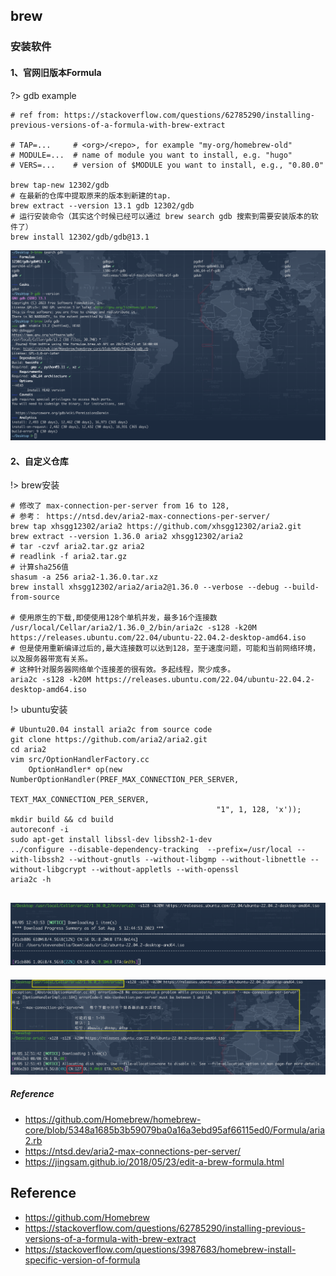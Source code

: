 ## brew

### 安装软件

<!-- tabs:start -->
#### **1、官网旧版本Formula**
?> gdb example
```shell
# ref from: https://stackoverflow.com/questions/62785290/installing-previous-versions-of-a-formula-with-brew-extract

# TAP=...     # <org>/<repo>, for example "my-org/homebrew-old"
# MODULE=...  # name of module you want to install, e.g. "hugo"
# VERS=...    # version of $MODULE you want to install, e.g., "0.80.0"

brew tap-new 12302/gdb
# 在最新的仓库中提取原来的版本到新建的tap.
brew extract --version 13.1 gdb 12302/gdb
# 运行安装命令（其实这个时候已经可以通过 brew search gdb 搜索到需要安装版本的软件了）
brew install 12302/gdb/gdb@13.1
```
![](/.images/devops/os/mac/brew-search-01.png)

#### **2、自定义仓库**
!> brew安装
```shell
# 修改了 max-connection-per-server from 16 to 128,
# 参考： https://ntsd.dev/aria2-max-connections-per-server/
brew tap xhsgg12302/aria2 https://github.com/xhsgg12302/aria2.git
brew extract --version 1.36.0 aria2 xhsgg12302/aria2
# tar -czvf aria2.tar.gz aria2
# readlink -f aria2.tar.gz
# 计算sha256值
shasum -a 256 aria2-1.36.0.tar.xz
brew install xhsgg12302/aria2/aria2@1.36.0 --verbose --debug --build-from-source

# 使用原生的下载,即使使用128个单机并发，最多16个连接数
/usr/local/Cellar/aria2/1.36.0_2/bin/aria2c -s128 -k20M https://releases.ubuntu.com/22.04/ubuntu-22.04.2-desktop-amd64.iso
# 但是使用重新编译过后的,最大连接数可以达到128，至于速度问题，可能和当前网络环境，以及服务器带宽有关系。
# 这种针对服务器网络单个连接差的很有效。多起线程，聚少成多。
aria2c -s128 -k20M https://releases.ubuntu.com/22.04/ubuntu-22.04.2-desktop-amd64.iso
```

!> ubuntu安装
```shell
# Ubuntu20.04 install aria2c from source code
git clone https://github.com/aria2/aria2.git
cd aria2
vim src/OptionHandlerFactory.cc
    OptionHandler* op(new NumberOptionHandler(PREF_MAX_CONNECTION_PER_SERVER,
                                              TEXT_MAX_CONNECTION_PER_SERVER,
                                              "1", 1, 128, 'x'));
mkdir build && cd build
autoreconf -i
sudo apt-get install libssl-dev libssh2-1-dev
../configure --disable-dependency-tracking  --prefix=/usr/local --with-libssh2 --without-gnutls --without-libgmp --without-libnettle --without-libgcrypt --without-appletls --with-openssl
aria2c -h
```

![](/.images/devops/os/mac/brew-aria2c-01.png)
---
![](/.images/devops/os/mac/brew-aria2c-02.png)

##### Reference
* https://github.com/Homebrew/homebrew-core/blob/5348a1685b3b59079ba0a16a3ebd95af66115ed0/Formula/aria2.rb
* https://ntsd.dev/aria2-max-connections-per-server/
* https://jingsam.github.io/2018/05/23/edit-a-brew-formula.html
<!-- tabs:end -->

## Reference
* https://github.com/Homebrew
* https://stackoverflow.com/questions/62785290/installing-previous-versions-of-a-formula-with-brew-extract
* https://stackoverflow.com/questions/3987683/homebrew-install-specific-version-of-formula